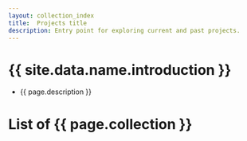 ```yaml
---
layout: collection_index
title:  Projects title
description: Entry point for exploring current and past projects.
---
```


# {{ site.data.name.introduction }}
- {{ page.description }}

  
# List of {{ page.collection }}

